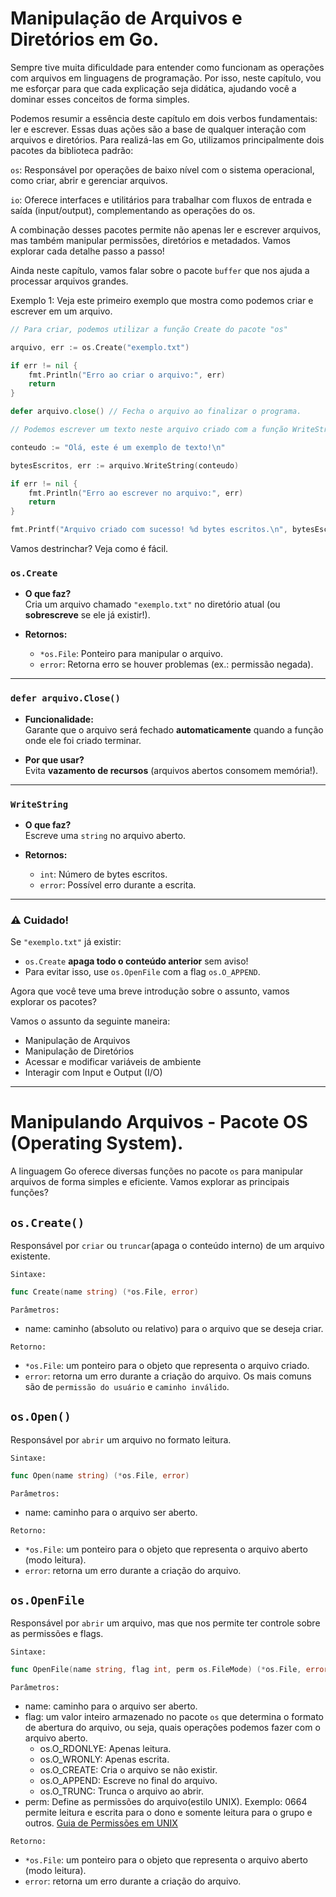 # Manipulação de Arquivos e Diretórios em Go.

Sempre tive muita dificuldade para entender como funcionam as operações com arquivos em linguagens de programação. Por isso, neste capítulo, vou me esforçar para que cada explicação seja didática, ajudando você a dominar esses conceitos de forma simples.

Podemos resumir a essência deste capítulo em dois verbos fundamentais: ler e escrever. Essas duas ações são a base de qualquer interação com arquivos e diretórios. Para realizá-las em Go, utilizamos principalmente dois pacotes da biblioteca padrão:

`os`: Responsável por operações de baixo nível com o sistema operacional, como criar, abrir e gerenciar arquivos.

`io`: Oferece interfaces e utilitários para trabalhar com fluxos de entrada e saída (input/output), complementando as operações do os.

A combinação desses pacotes permite não apenas ler e escrever arquivos, mas também manipular permissões, diretórios e metadados. Vamos explorar cada detalhe passo a passo!

Ainda neste capítulo, vamos falar sobre o pacote `buffer` que nos ajuda a processar arquivos grandes.

Exemplo 1: Veja este primeiro exemplo que mostra como podemos criar e escrever em um arquivo.

```go
// Para criar, podemos utilizar a função Create do pacote "os"

arquivo, err := os.Create("exemplo.txt")

if err != nil {
    fmt.Println("Erro ao criar o arquivo:", err)
    return
}

defer arquivo.close() // Fecha o arquivo ao finalizar o programa.

// Podemos escrever um texto neste arquivo criado com a função WriteString disponível a partir do arquivo criado.

conteudo := "Olá, este é um exemplo de texto!\n"

bytesEscritos, err := arquivo.WriteString(conteudo)

if err != nil {
    fmt.Println("Erro ao escrever no arquivo:", err)
    return
}

fmt.Printf("Arquivo criado com sucesso! %d bytes escritos.\n", bytesEscritos)
```

Vamos destrinchar? Veja como é fácil.

### `os.Create`  
- **O que faz?**  
  Cria um arquivo chamado `"exemplo.txt"` no diretório atual (ou **sobrescreve** se ele já existir!).  

- **Retornos:**  
  - `*os.File`: Ponteiro para manipular o arquivo.  
  - `error`: Retorna erro se houver problemas (ex.: permissão negada).  

---

### `defer arquivo.Close()`  
- **Funcionalidade:**  
  Garante que o arquivo será fechado **automaticamente** quando a função onde ele foi criado terminar.  

- **Por que usar?**  
  Evita **vazamento de recursos** (arquivos abertos consomem memória!).  

---

### `WriteString`  
- **O que faz?**  
  Escreve uma `string` no arquivo aberto.  

- **Retornos:**  
  - `int`: Número de bytes escritos.  
  - `error`: Possível erro durante a escrita.  

---

### ⚠️ **Cuidado!**  
Se `"exemplo.txt"` já existir:  
- `os.Create` **apaga todo o conteúdo anterior** sem aviso!  
- Para evitar isso, use `os.OpenFile` com a flag `os.O_APPEND`.

Agora que você teve uma breve introdução sobre o assunto, vamos explorar os pacotes?

Vamos o assunto da seguinte maneira:

- Manipulação de Arquivos
- Manipulação de Diretórios
- Acessar e modificar variáveis de ambiente
- Interagir com Input e Output (I/O)

---

# Manipulando Arquivos - Pacote OS (Operating System).

A linguagem Go oferece diversas funções no pacote `os` para manipular arquivos de forma simples e eficiente. Vamos explorar as principais funções?

## `os.Create()`

Responsável por `criar` ou `truncar`(apaga o conteúdo interno) de um arquivo existente.

`Sintaxe:`

```Go
func Create(name string) (*os.File, error)
```

`Parâmetros:`

- name: caminho (absoluto ou relativo) para o arquivo que se deseja criar.

`Retorno:`

- `*os.File`: um ponteiro para o objeto que representa o arquivo criado.
- `error`: retorna um erro durante a criação do arquivo. Os mais comuns são de `permissão do usuário` e `caminho inválido`.


## `os.Open()`

Responsável por `abrir` um arquivo no formato leitura.

`Sintaxe:`

```Go
func Open(name string) (*os.File, error)
```

`Parâmetros:`

- name: caminho para o arquivo ser aberto.

`Retorno:`

- `*os.File`: um ponteiro para o objeto que representa o arquivo aberto (modo leitura).
- `error`: retorna um erro durante a criação do arquivo.

## `os.OpenFile`

Responsável por `abrir` um arquivo, mas que nos permite ter controle sobre as permissões e flags. 

`Sintaxe:`

```Go
func OpenFile(name string, flag int, perm os.FileMode) (*os.File, error)
```

`Parâmetros:`

- name: caminho para o arquivo ser aberto.
- flag: um valor inteiro armazenado no pacote `os` que determina o formato de abertura do arquivo, ou seja, quais operações podemos fazer com o arquivo aberto.
    - os.O_RDONLYE: Apenas leitura.
    - os.O_WRONLY: Apenas escrita.
    - os.O_CREATE: Cria o arquivo se não existir.
    - os.O_APPEND: Escreve no final do arquivo.
    - os.O_TRUNC: Trunca o arquivo ao abrir.
- perm: Define as permissões do arquivo(estilo UNIX). Exemplo: 0664 permite leitura e escrita para o dono e somente leitura para o grupo e outros. [Guia de Permissões em UNIX](https://github.com/cauelz/full-cycle-golang-expert/blob/master/chapter5/permissions/permissions.md)

`Retorno:`

- `*os.File`: um ponteiro para o objeto que representa o arquivo aberto (modo leitura).
- `error`: retorna um erro durante a criação do arquivo.